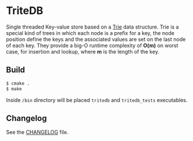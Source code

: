 TriteDB
=======

Single threaded Key-value store based on a
[Trie](https://en.wikipedia.org/wiki/Trie) data structure.  Trie is a special
kind of trees in which each node is a prefix for a key, the node position
define the keys and the associated values are set on the last node of each key.
They provide a big-O runtime complexity of **O(m)** on worst case, for insertion
and lookup, where **m** is the length of the key.

## Build

```sh
$ cmake .
$ make
```

Inside `/bin` directory will be placed `tritedb` and `tritedb_tests` executables.


## Changelog

See the [CHANGELOG](CHANGELOG) file.
